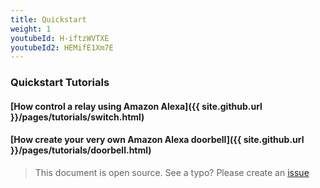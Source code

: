 ```yaml
---
title: Quickstart
weight: 1
youtubeId: H-iftzWVTXE
youtubeId2: HEMifE1Xm7E
---
```



### Quickstart Tutorials

#### [How control a relay using Amazon Alexa]({{ site.github.url }}/pages/tutorials/switch.html)  
#### [How create your very own Amazon Alexa doorbell]({{ site.github.url }}/pages/tutorials/doorbell.html)  

> This document is open source. See a typo? Please create an [issue](https://github.com/sinricpro/help-docs)